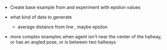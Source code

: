 - Create base example from and experiment with epsilon values

- what kind of data to generate
  - average distance from line , maybe epsilon

- more complex examples when agent isn't near the center of the hallway, or has an angled pose, or is between two hallways